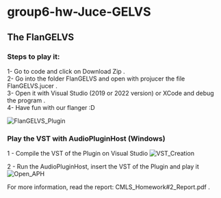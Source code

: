 # group6-hw-Juce-GELVS
## The FlanGELVS  
### Steps to play it:  
1- Go to code and click on Download Zip .  
2- Go into the folder FlanGELVS and open with projucer the file FlanGELVS.jucer .  
3- Open it with Visual Studio (2019 or 2022 version) or XCode and debug the program .  
4- Have fun with our flanger :D  
  
![FlanGELVS_Plugin](https://user-images.githubusercontent.com/48025739/167653574-7347eb22-c481-4538-96bd-7e69906ad41c.png)

### Play the VST with AudioPluginHost (Windows)
1 - Compile the VST of the Plugin on Visual Studio
![VST_Creation](https://user-images.githubusercontent.com/48025739/167652675-54252358-f5fb-481c-82d1-2e0ec95dc9f6.png)  

2 - Run the AudioPluginHost, insert the VST of the Plugin and play it  
![Open_APH](https://user-images.githubusercontent.com/48025739/167653307-ee4cbb4a-2086-4f81-ad2f-336bfa5ecf0e.png)

For more information, read the report: CMLS_Homework#2_Report.pdf .

